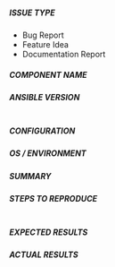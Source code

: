 <!---
Verify first that your issue/request is not already reported on GitHub.
Also test if the latest release, and devel branch are affected too.
Always add information AFTER of these html comments.
-->

##### ISSUE TYPE
<!--- Pick one below and delete the rest -->
 - Bug Report
 - Feature Idea
 - Documentation Report

##### COMPONENT NAME
<!---
Insert, BELOW THIS COMMENT, the name of the module, plugin, task or feature.
Do not include extra details here, e.g. "vyos_command" not "the network module vyos_command" or the full path
-->

##### ANSIBLE VERSION
<!--- Paste, BELOW THIS COMMENT, verbatim output from "ansible --version" between quotes below -->
```

```

##### CONFIGURATION
<!---
If using Ansible 2.4 or above, paste, BELOW THIS COMMENT, the results of "ansible-config dump --only-changed"
Otherwise, mention any settings you have changed/added/removed in ansible.cfg
(or using the ANSIBLE_* environment variables).
-->

##### OS / ENVIRONMENT
<!---
Mention, BELOW THIS COMMENT, the OS you are running Ansible from, and the OS you are
managing, or say "N/A" for anything that is not platform-specific.
Also mention the specific version of what you are trying to control,
e.g. if this is a network bug the version of firmware on the network device.

-->

##### SUMMARY
<!--- Explain the problem briefly -->

##### STEPS TO REPRODUCE
<!---
For bugs, show exactly how to reproduce the problem, using a minimal test-case.
For new features, show how the feature would be used.
-->

<!--- Paste example playbooks or commands between quotes below -->
```yaml

```

<!--- You can also paste gist.github.com links for larger files -->

##### EXPECTED RESULTS
<!--- What did you expect to happen when running the steps above? -->

##### ACTUAL RESULTS
<!--- What actually happened? If possible run with extra verbosity (-vvvv) -->

<!--- Paste verbatim command output between quotes below -->
```

```
